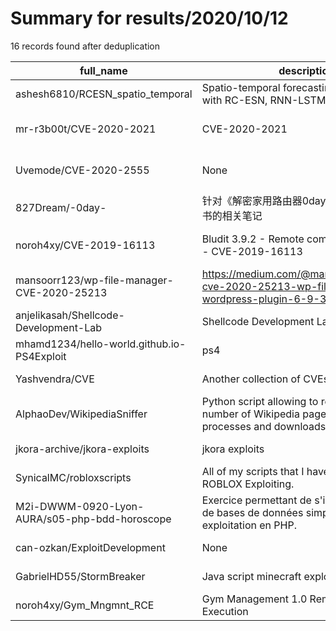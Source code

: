
# Summary for results/2020/10/12
    
16 records found after deduplication

| full_name | description | html_url | matched_list | matched_count | pushed_at | size | stargazers_count | language | forks_count | vul_ids |
|-----------------------------------------------|---------------------------------------------------------------------------------------------------------------------------|------------------------------------------------------------------|---------------------------------|-----------------|---------------------------|--------|--------------------|------------|---------------|--------------------|
| ashesh6810/RCESN_spatio_temporal | Spatio-temporal forecasting of Lorenz96 with RC-ESN, RNN-LSTM and ANN | https://github.com/ashesh6810/RCESN_spatio_temporal | ['rce'] | 1 | 2020-10-12 23:02:00+00:00 | 25438 | 21 | Python | 15 | [] |
| mr-r3b00t/CVE-2020-2021 | CVE-2020-2021 | https://github.com/mr-r3b00t/CVE-2020-2021 | ['cve-2'] | 1 | 2020-10-12 20:01:20+00:00 | 5 | 23 | Shell | 11 | ['CVE-2020-2021'] |
| Uvemode/CVE-2020-2555 | None | https://github.com/Uvemode/CVE-2020-2555 | ['cve-2'] | 1 | 2020-10-12 16:54:57+00:00 | 59387 | 0 | Java | 0 | ['CVE-2020-2555'] |
| 827Dream/-0day- | 针对《解密家用路由器0day漏洞挖掘技术》一书的相关笔记 | https://github.com/827Dream/-0day- | ['0day'] | 1 | 2020-10-12 15:20:56+00:00 | 1076 | 6 | nan | 7 | [] |
| noroh4xy/CVE-2019-16113 | Bludit 3.9.2 - Remote command execution - CVE-2019-16113 | https://github.com/noroh4xy/CVE-2019-16113 | ['cve-2'] | 1 | 2020-10-12 19:01:20+00:00 | 8 | 1 | Python | 2 | ['CVE-2019-16113'] |
| mansoorr123/wp-file-manager-CVE-2020-25213 | https://medium.com/@mansoorr/exploiting-cve-2020-25213-wp-file-manager-wordpress-plugin-6-9-3f79241f0cd8 | https://github.com/mansoorr123/wp-file-manager-CVE-2020-25213 | ['cve-2', 'exploit', 'zeroday'] | 3 | 2020-10-12 09:57:28+00:00 | 120 | 44 | Shell | 20 | ['CVE-2020-25213'] |
| anjelikasah/Shellcode-Development-Lab | Shellcode Development Lab seed security | https://github.com/anjelikasah/Shellcode-Development-Lab | ['shellcode'] | 1 | 2020-10-12 16:13:15+00:00 | 833 | 2 | Assembly | 0 | [] |
| mhamd1234/hello-world.github.io-PS4Exploit | ps4 | https://github.com/mhamd1234/hello-world.github.io-PS4Exploit | ['exploit'] | 1 | 2020-10-12 10:33:08+00:00 | 0 | 0 | | 0 | [] |
| Yashvendra/CVE | Another collection of CVEs Exploits | https://github.com/Yashvendra/CVE | ['exploit'] | 1 | 2020-10-12 11:31:35+00:00 | 3 | 0 | Python | 0 | [] |
| AlphaoDev/WikipediaSniffer | Python script allowing to retrieve a defined number of Wikipedia pages or not. Exploits, processes and downloads locally. | https://github.com/AlphaoDev/WikipediaSniffer | ['exploit'] | 1 | 2020-10-12 15:52:50+00:00 | 19 | 0 | Python | 0 | [] |
| jkora-archive/jkora-exploits | jkora exploits | https://github.com/jkora-archive/jkora-exploits | ['exploit'] | 1 | 2020-10-12 18:42:49+00:00 | 2591 | 0 | | 0 | [] |
| SynicalMC/robloxscripts | All of my scripts that I have made for ROBLOX Exploiting. | https://github.com/SynicalMC/robloxscripts | ['exploit'] | 1 | 2020-10-12 18:45:48+00:00 | 3 | 0 | Lua | 0 | [] |
| M2i-DWWM-0920-Lyon-AURA/s05-php-bdd-horoscope | Exercice permettant de s'initier à la création de bases de données simples et à leur exploitation en PHP. | https://github.com/M2i-DWWM-0920-Lyon-AURA/s05-php-bdd-horoscope | ['exploit'] | 1 | 2020-10-12 19:48:47+00:00 | 126 | 0 | CSS | 0 | [] |
| can-ozkan/ExploitDevelopment | None | https://github.com/can-ozkan/ExploitDevelopment | ['exploit'] | 1 | 2020-10-12 21:00:04+00:00 | 2 | 0 | | 0 | [] |
| GabrielHD55/StormBreaker | Java script minecraft exploit | https://github.com/GabrielHD55/StormBreaker | ['exploit'] | 1 | 2020-10-12 21:07:34+00:00 | 59 | 0 | Java | 2 | [] |
| noroh4xy/Gym_Mngmnt_RCE | Gym Management 1.0 Remote Command Execution | https://github.com/noroh4xy/Gym_Mngmnt_RCE | ['rce'] | 1 | 2020-10-12 22:49:12+00:00 | 5 | 0 | Python | 0 | [] |
